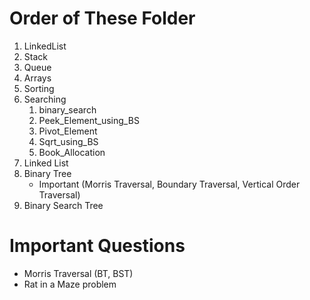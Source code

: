 # Order of These Folder

1. LinkedList
2. Stack
3. Queue
4. Arrays
5. Sorting
6. Searching
   1. binary_search &nbsp;
   2. Peek_Element_using_BS
   3. Pivot_Element
   4. Sqrt_using_BS
   5. Book_Allocation
7. Linked List
8. Binary Tree
   - Important (Morris Traversal, Boundary Traversal, Vertical Order Traversal)
9. Binary Search Tree

# Important Questions

- Morris Traversal (BT, BST)
- Rat in a Maze problem

<!--details>        ----  Create a markdown using this template
  <summary>Click to expand</summary>

  Your hidden content goes here.
</details-->
